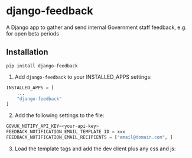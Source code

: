 # django-feedback

A Django app to gather and send internal Government staff feedback, e.g. for open beta periods

## Installation

```
pip install django-feedback
```

1. Add `django-feedback` to your INSTALLED_APPS settings:

```py
INSTALLED_APPS = [
    ...
    "django-feedback"
]
```

2. Add the following settings to the file:

```py
GOVUK_NOTIFY_API_KEY=<your-api-key>
FEEDBACK_NOTIFICATION_EMAIL_TEMPLATE_ID = xxx
FEEDBACK_NOTIFICATION_EMAIL_RECIPIENTS = ["email@domain.com", ]
```

3. Load the template tags and add the dev client plus any css and js:

```py

```
